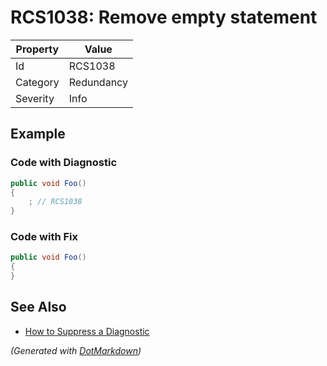 # RCS1038: Remove empty statement

| Property | Value      |
| -------- | ---------- |
| Id       | RCS1038    |
| Category | Redundancy |
| Severity | Info       |

## Example

### Code with Diagnostic

```csharp
public void Foo()
{
    ; // RCS1038
}
```

### Code with Fix

```csharp
public void Foo()
{
}
```

## See Also

* [How to Suppress a Diagnostic](../HowToConfigureAnalyzers.md#how-to-suppress-a-diagnostic)


*\(Generated with [DotMarkdown](http://github.com/JosefPihrt/DotMarkdown)\)*